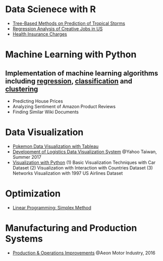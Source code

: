 # Data Scienece with R
* [Tree-Based Methods on Prediction of Tropical Storms](https://github.com/ycc3041/Data-Science-with-R/blob/master/Tree-Based%20Methods%20on%20Prediction%20of%20Tropical%20Storms.pdf)
* [Regression Analysis of Creative Jobs in US](https://github.com/ycc3041/Data-Science-with-R/blob/master/Regression%20Analysis%20of%20Creative%20Jobs%20in%20US.pdf)
* [Health Insurance Charges](https://github.com/ycc3041/All-Projects-List/blob/master/Regression%20Analysis%20of%20Health%20Insurance%20Charges.pdf)

# Machine Learning with Python
## Implementation of machine learning algorithms including [regression](https://github.com/ycc3041/Machine-Learning/tree/master/Regression), [classification](https://github.com/ycc3041/Machine-Learning/tree/master/Classification) and [clustering](https://github.com/ycc3041/Machine-Learning/tree/master/Clustering)
* Predicting House Prices
* Analyzing Sentiment of Amazon Product Reviews
* Finding Similar Wiki Documents

# Data Visualization
* [Pokemon Data Visualization with Tableau](https://public.tableau.com/profile/yung.ching.chen#!/vizhome/PokemonDataVisualization/Story1)
* [Development of Logistics Data Visualization System](https://github.com/ycc3041/All-Projects-List/blob/master/Development%20of%20Logistics%20Data%20Visualization%20System.pdf) @Yahoo Taiwan, Summer 2017
* [Visualization with Python](https://github.com/ycc3041/Data-Visualization)
(1) Basic Visualization Techniques with Car Dataset
(2) Visualization with Interaction with Countries Dataset
(3) Networks Visualization with 1997 US Airlines Dataset

# Optimization 
* [Linear Programming: Simplex Method](https://github.com/ycc3041/Optimization)

# Manufacturing and Production Systems
* [Production & Operations Improvements](https://github.com/ycc3041/All-Projects-List/blob/master/Production%20%26%20Operations%20Improvements.pdf) @Aeon Motor Industry, 2016
